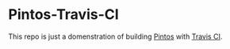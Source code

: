 # Pintos-Travis-CI
This repo is just a domenstration of building [Pintos](https://web.stanford.edu/class/cs140/projects/pintos/pintos.html) with [Travis CI](https://travis-ci.com).
